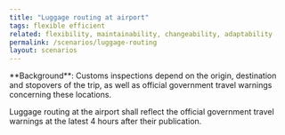 ```yaml
---
title: "Luggage routing at airport"
tags: flexible efficient
related: flexibility, maintainability, changeability, adaptability 
permalink: /scenarios/luggage-routing
layout: scenarios
---
```


<div class="arc42-help" markdown="1">
**Background**: Customs inspections depend on the origin, destination and stopovers of the trip, as well as official government travel warnings concerning these locations.

Luggage routing at the airport shall reflect the official government travel warnings at the latest 4 hours after their publication.
</div><br>







